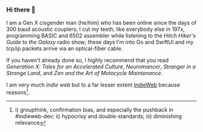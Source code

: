 ### Hi there 👋

I am a Gen X cisgender man (he/him) who has been online since the days of 300 baud acoustic couplers; I cut my teeth, like everybody else in 197x, programming BASIC and 6502 assembler while listening to the _Hitch Hiker's Guide to the Galaxy_ radio show; these days I'm into Go and SwiftUI and my tcp/ip packets arrive via an optical-fiber cable.

If you haven't already done so, I highly recommend that you read _Generation X: Tales for an Accelerated Culture_, _Neuromancer_, _Stranger in a Strange Land_, and _Zen and the Art of Motocycle Maintenance_.

I am very much _indie web_ but to a far lesser extent [IndieWeb](https://indieweb.org) because reasons[^indieweb-sucks].

[^indieweb-sucks]: i) groupthink, confirmation bias, and especially the pushback in #indieweb-dev; ii) hypocrisy and double-standards; iii) diminishing relevance

<!--
**omz13/omz13** is a ✨ _special_ ✨ repository because its `README.md` (this file) appears on your GitHub profile.

Here are some ideas to get you started:

- 🔭 I’m currently working on ...
- 🌱 I’m currently learning ...
- 👯 I’m looking to collaborate on ...
- 🤔 I’m looking for help with ...
- 💬 Ask me about ...
- 📫 How to reach me: ...
- 😄 Pronouns: ...
- ⚡ Fun fact: ...
-->

